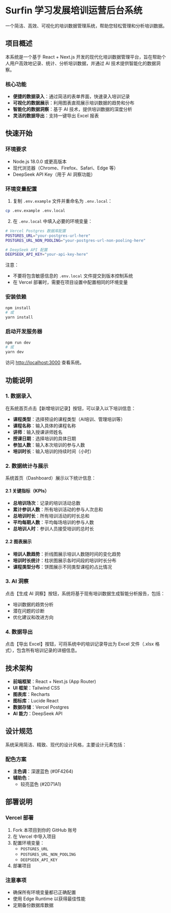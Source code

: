 # Surfin 学习发展培训运营后台系统

一个简洁、高效、可视化的培训数据管理系统，帮助您轻松管理和分析培训数据。

## 项目概述

本系统是一个基于 React + Next.js 开发的现代化培训数据管理平台，旨在帮助个人用户高效地记录、统计、分析培训数据，并通过 AI 技术提供智能化的数据洞察。

### 核心功能

- **便捷的数据录入**：通过简洁的表单界面，快速录入培训记录
- **可视化的数据展示**：利用图表直观展示培训数据的趋势和分布
- **智能化的数据洞察**：基于 AI 技术，提供培训数据的深度分析
- **灵活的数据导出**：支持一键导出 Excel 报表

## 快速开始

### 环境要求

- Node.js 18.0.0 或更高版本
- 现代浏览器（Chrome、Firefox、Safari、Edge 等）
- DeepSeek API Key（用于 AI 洞察功能）

### 环境变量配置

1. 复制 `.env.example` 文件并重命名为 `.env.local`：

```bash
cp .env.example .env.local
```

2. 在 `.env.local` 中填入必要的环境变量：

```bash
# Vercel Postgres 数据库配置
POSTGRES_URL="your-postgres-url-here"
POSTGRES_URL_NON_POOLING="your-postgres-url-non-pooling-here"

# DeepSeek API 配置
DEEPSEEK_API_KEY="your-api-key-here"
```

注意：
- 不要将包含敏感信息的 `.env.local` 文件提交到版本控制系统
- 在 Vercel 部署时，需要在项目设置中配置相同的环境变量

### 安装依赖

```bash
npm install
# 或
yarn install
```

### 启动开发服务器

```bash
npm run dev
# 或
yarn dev
```

访问 [http://localhost:3000](http://localhost:3000) 查看系统。

## 功能说明

### 1. 数据录入

在系统首页点击【新增培训记录】按钮，可以录入以下培训信息：

- **课程类型**：选择预设的课程类型（AI培训、管理培训等）
- **课程名称**：输入具体的课程名称
- **讲师**：输入授课讲师姓名
- **授课日期**：选择培训的具体日期
- **参加人数**：输入本次培训的参与人数
- **培训时长**：输入培训的持续时间（小时）

### 2. 数据统计与展示

系统首页（Dashboard）展示以下统计信息：

#### 2.1 关键指标（KPIs）

- **总培训场次**：记录的培训活动总数
- **累计参训人数**：所有培训活动的参与人次总和
- **总培训时长**：所有培训活动的时长总和
- **平均每期人数**：平均每场培训的参与人数
- **总培训人时**：参训人员接受培训的总时长

#### 2.2 图表展示

- **培训人数趋势**：折线图展示培训人数随时间的变化趋势
- **培训时长统计**：柱状图展示各时间段的培训时长分布
- **课程类型分布**：饼图展示不同类型课程的占比情况

### 3. AI 洞察

点击【生成 AI 洞察】按钮，系统将基于现有培训数据生成智能分析报告，包括：

- 培训数据的趋势分析
- 潜在问题的诊断
- 优化建议和改进方向

### 4. 数据导出

点击【导出 Excel】按钮，可将系统中的培训记录导出为 Excel 文件（.xlsx 格式），包含所有培训记录的详细信息。

## 技术架构

- **前端框架**：React + Next.js (App Router)
- **UI 框架**：Tailwind CSS
- **图表库**：Recharts
- **图标库**：Lucide React
- **数据存储**：Vercel Postgres
- **AI 能力**：DeepSeek API

## 设计规范

系统采用简洁、精致、现代的设计风格，主要设计元素包括：

### 配色方案

- **主色调**：深邃蓝色 (#0F4264)
- **辅助色**：
  - 较亮蓝色 (#2D71A1)

## 部署说明

### Vercel 部署

1. Fork 本项目到你的 GitHub 账号
2. 在 Vercel 中导入项目
3. 配置环境变量：
   - `POSTGRES_URL`
   - `POSTGRES_URL_NON_POOLING`
   - `DEEPSEEK_API_KEY`
4. 部署项目

### 注意事项

- 确保所有环境变量都已正确配置
- 使用 Edge Runtime 以获得最佳性能
- 定期备份数据库数据
